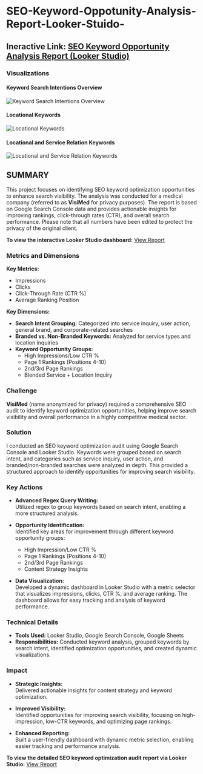 # SEO-Keyword-Oppotunity-Analysis-Report-Looker-Stuido-
## Ineractive Link: [**SEO Keyword Opportunity Analysis Report (Looker Studio)**](https://lookerstudio.google.com/reporting/e7265cb0-d89c-45ff-bd19-e1eed95b02e1)

### **Visualizations**

#### **Keyword Search Intentions Overview**

![Keyword Search Intentions Overview](https://github.com/analytisor/SEO-Keyword-Oppotunity-Analysis-Report-Looker-Stuido-/blob/main/keyword_intent_overview.jpg)

#### **Locational Keywords**

![Locational Keywords](https://github.com/analytisor/SEO-Keyword-Oppotunity-Analysis-Report-Looker-Stuido-/blob/main/location_keywords.jpg)

#### **Locational and Service Relation Keywords**

![Locational and Service Relation Keywords](https://github.com/analytisor/SEO-Keyword-Oppotunity-Analysis-Report-Looker-Stuido-/blob/main/locational%20and%20services%20keyword%20relations.png)

## **SUMMARY**

This project focuses on identifying SEO keyword optimization opportunities to enhance search visibility. The analysis was conducted for a medical company (referred to as **VisiMed** for privacy purposes). The report is based on Google Search Console data and provides actionable insights for improving rankings, click-through rates (CTR), and overall search performance. Please note that all numbers have been edited to protect the privacy of the original client.

**To view the interactive Looker Studio dashboard:** [View Report](https://lookerstudio.google.com/reporting/e7265cb0-d89c-45ff-bd19-e1eed95b02e1)

### **Metrics and Dimensions**

**Key Metrics:**
- Impressions
- Clicks
- Click-Through Rate (CTR %)
- Average Ranking Position

**Key Dimensions:**
- **Search Intent Grouping:** Categorized into service inquiry, user action, general brand, and corporate-related searches
- **Branded vs. Non-Branded Keywords:** Analyzed for service types and location inquiries
- **Keyword Opportunity Groups:** 
  - High Impressions/Low CTR %
  - Page 1 Rankings (Positions 4-10)
  - 2nd/3rd Page Rankings
  - Blended Service + Location Inquiry

### **Challenge**

**VisiMed** (name anonymized for privacy) required a comprehensive SEO audit to identify keyword optimization opportunities, helping improve search visibility and overall performance in a highly competitive medical sector.

### **Solution**

I conducted an SEO keyword optimization audit using Google Search Console and Looker Studio. Keywords were grouped based on search intent, and categories such as service inquiry, user action, and branded/non-branded searches were analyzed in depth. This provided a structured approach to identify opportunities for improving search visibility.

### **Key Actions**

- **Advanced Regex Query Writing:**  
  Utilized regex to group keywords based on search intent, enabling a more structured analysis.
  
- **Opportunity Identification:**  
  Identified key areas for improvement through different keyword opportunity groups:
  - High Impression/Low CTR %
  - Page 1 Rankings (Positions 4-10)
  - 2nd/3rd Page Rankings
  - Content Strategy Insights
  
- **Data Visualization:**  
  Developed a dynamic dashboard in Looker Studio with a metric selector that visualizes impressions, clicks, CTR %, and average ranking. The dashboard allows for easy tracking and analysis of keyword performance.

### **Technical Details**

- **Tools Used:** Looker Studio, Google Search Console, Google Sheets
- **Responsibilities:** Conducted keyword analysis, grouped keywords by search intent, identified optimization opportunities, and created dynamic visualizations.

### **Impact**

- **Strategic Insights:**  
  Delivered actionable insights for content strategy and keyword optimization.
  
- **Improved Visibility:**  
  Identified opportunities for improving search visibility, focusing on high-impression, low-CTR keywords, and optimizing page rankings.

- **Enhanced Reporting:**  
  Built a user-friendly dashboard with dynamic metric selection, enabling easier tracking and performance analysis.

**To view the detailed SEO keyword optimization audit report via Looker Studio:** [View Report](https://lookerstudio.google.com/reporting/e7265cb0-d89c-45ff-bd19-e1eed95b02e1)
